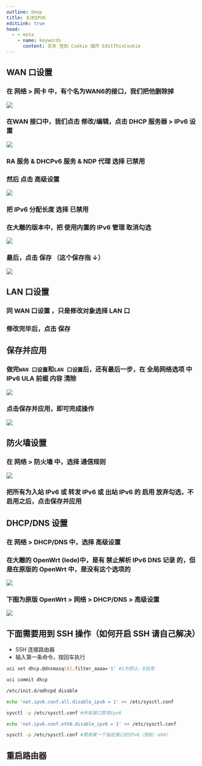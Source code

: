 ```yaml
---
outline: deep
title: 关闭IPV6
editLink: true
head:
  - - meta
    - name: keywords
      content: 京东 签到 Cookie 插件 EditThisCookie
---
```

## WAN 口设置

### 在 **网络** > **网卡** 中，有个名为**WAN6**的接口，我们把他删除掉
![](https://cdn.jsdelivr.net/gh/vanhiupun/pic@master/v6-1.nuexini)
### 在**WAN 接口**中，我们点击 **修改/编辑**，点击 **DHCP 服务器 > IPv6 设置**
![](https://cdn.jsdelivr.net/gh/vanhiupun/pic@master/v6-2.nuexini)
### RA 服务 & DHCPv6 服务 & NDP 代理 选择 **已禁用**
### 然后 点击 **高级设置**
![](https://cdn.jsdelivr.net/gh/vanhiupun/pic@master/v6-3.nuexini)
### 把 **IPv6 分配长度** 选择 **已禁用**
### 在**大雕**的版本中，把 **使用内置的 IPv6 管理** 取消勾选
![](https://cdn.jsdelivr.net/gh/vanhiupun/pic@master/v6-4.nuexini)
### 最后，点击 **保存** （这个保存指 ↓）
![](https://cdn.jsdelivr.net/gh/vanhiupun/pic@master/v6-5.nuexini)

## LAN 口设置

### 同 **WAN 口设置** ，只是修改对象选择 **LAN 口**
### 修改完毕后，点击 **保存**

## 保存并应用

### 做完`WAN 口设置`和`LAN 口设置`后，还有最后一步，在 全局网络选项 中 IPv6 ULA 前缀 内容 清除
![](https://cdn.jsdelivr.net/gh/vanhiupun/pic@master/v6-7.nuexini)
### 点击保存并应用，即可完成操作
![](https://cdn.jsdelivr.net/gh/vanhiupun/pic@master/v6-8.webp)

## 防火墙设置

### 在 **网络 > 防火墙** 中，选择 **通信规则**
![](https://cdn.jsdelivr.net/gh/vanhiupun/pic@master/v6-9.nuexini)
### 把所有为**入站 IPv6** 或 **转发 IPv6** 或 **出站 IPv6** 的 **启用** 放弃勾选，不启用之后，点击**保存并应用**

## DHCP/DNS 设置

### 在 **网络 > DHCP/DNS** 中，选择 **高级设置**
### 在大雕的 OpenWrt (lede)中，是有 **禁止解析 IPv6 DNS 记录** 的，但是在原版的 OpenWrt 中，是没有这个选项的
![](https://cdn.jsdelivr.net/gh/vanhiupun/pic@master/v6-11.webp)
### 下图为原版 **OpenWrt > 网络 > DHCP/DNS > 高级设置**
![](https://cdn.jsdelivr.net/gh/vanhiupun/pic@master/v6-12.nuexini)

## 下面需要用到 SSH 操作（如何开启 SSH 请自己解决）

- SSH 连接路由器
- 输入第一条命令，按回车执行

```bash
uci set dhcp.@dnsmasq[0].filter_aaaa='1' #1为禁止，0启用

uci commit dhcp

/etc/init.d/odhcpd disable

echo 'net.ipv6.conf.all.disable_ipv6 = 1' >> /etc/sysctl.conf

sysctl -p /etc/sysctl.conf #所有接口禁用ipv6

echo 'net.ipv6.conf.eth0.disable_ipv6 = 1' >> /etc/sysctl.conf

sysctl -p /etc/sysctl.conf #禁用某一个指定接口的IPv6（例如：eh0）
```

## 重启路由器
